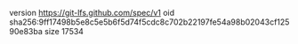 version https://git-lfs.github.com/spec/v1
oid sha256:9ff17498b5e8c5e5b6f5d74f5cdc8c702b22197fe54a98b02043cf12590e83ba
size 17534
